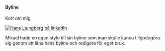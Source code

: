 #### Byline

Kort om mig

[![Hans Ljungberg på linkedIn](img/Hans-byline.png)](https://www.linkedin.com/in/hans-ljungberg-997250161)

Mikael hade en egen style till sin byline som man skulle kunna tillgodogöra sig genom att låna hans byline och redigera för eget bruk.

